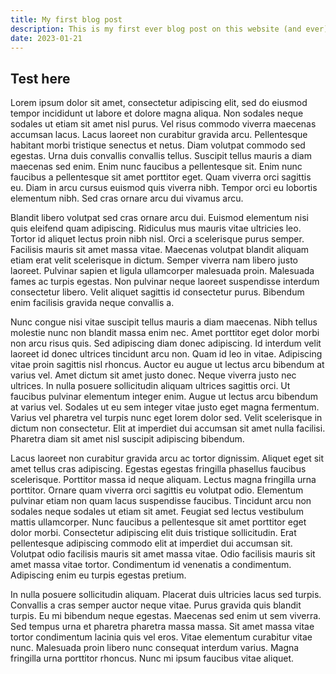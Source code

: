 ```yaml
---
title: My first blog post
description: This is my first ever blog post on this website (and ever).
date: 2023-01-21
---
```


## Test here

Lorem ipsum dolor sit amet, consectetur adipiscing elit, sed do eiusmod tempor incididunt ut labore et dolore magna aliqua. Non sodales neque sodales ut etiam sit amet nisl purus. Vel risus commodo viverra maecenas accumsan lacus. Lacus laoreet non curabitur gravida arcu. Pellentesque habitant morbi tristique senectus et netus. Diam volutpat commodo sed egestas. Urna duis convallis convallis tellus. Suscipit tellus mauris a diam maecenas sed enim. Enim nunc faucibus a pellentesque sit. Enim nunc faucibus a pellentesque sit amet porttitor eget. Quam viverra orci sagittis eu. Diam in arcu cursus euismod quis viverra nibh. Tempor orci eu lobortis elementum nibh. Sed cras ornare arcu dui vivamus arcu.

Blandit libero volutpat sed cras ornare arcu dui. Euismod elementum nisi quis eleifend quam adipiscing. Ridiculus mus mauris vitae ultricies leo. Tortor id aliquet lectus proin nibh nisl. Orci a scelerisque purus semper. Facilisis mauris sit amet massa vitae. Maecenas volutpat blandit aliquam etiam erat velit scelerisque in dictum. Semper viverra nam libero justo laoreet. Pulvinar sapien et ligula ullamcorper malesuada proin. Malesuada fames ac turpis egestas. Non pulvinar neque laoreet suspendisse interdum consectetur libero. Velit aliquet sagittis id consectetur purus. Bibendum enim facilisis gravida neque convallis a.

Nunc congue nisi vitae suscipit tellus mauris a diam maecenas. Nibh tellus molestie nunc non blandit massa enim nec. Amet porttitor eget dolor morbi non arcu risus quis. Sed adipiscing diam donec adipiscing. Id interdum velit laoreet id donec ultrices tincidunt arcu non. Quam id leo in vitae. Adipiscing vitae proin sagittis nisl rhoncus. Auctor eu augue ut lectus arcu bibendum at varius vel. Amet dictum sit amet justo donec. Neque viverra justo nec ultrices. In nulla posuere sollicitudin aliquam ultrices sagittis orci. Ut faucibus pulvinar elementum integer enim. Augue ut lectus arcu bibendum at varius vel. Sodales ut eu sem integer vitae justo eget magna fermentum. Varius vel pharetra vel turpis nunc eget lorem dolor sed. Velit scelerisque in dictum non consectetur. Elit at imperdiet dui accumsan sit amet nulla facilisi. Pharetra diam sit amet nisl suscipit adipiscing bibendum.

Lacus laoreet non curabitur gravida arcu ac tortor dignissim. Aliquet eget sit amet tellus cras adipiscing. Egestas egestas fringilla phasellus faucibus scelerisque. Porttitor massa id neque aliquam. Lectus magna fringilla urna porttitor. Ornare quam viverra orci sagittis eu volutpat odio. Elementum pulvinar etiam non quam lacus suspendisse faucibus. Tincidunt arcu non sodales neque sodales ut etiam sit amet. Feugiat sed lectus vestibulum mattis ullamcorper. Nunc faucibus a pellentesque sit amet porttitor eget dolor morbi. Consectetur adipiscing elit duis tristique sollicitudin. Erat pellentesque adipiscing commodo elit at imperdiet dui accumsan sit. Volutpat odio facilisis mauris sit amet massa vitae. Odio facilisis mauris sit amet massa vitae tortor. Condimentum id venenatis a condimentum. Adipiscing enim eu turpis egestas pretium.

In nulla posuere sollicitudin aliquam. Placerat duis ultricies lacus sed turpis. Convallis a cras semper auctor neque vitae. Purus gravida quis blandit turpis. Eu mi bibendum neque egestas. Maecenas sed enim ut sem viverra. Sed tempus urna et pharetra pharetra massa massa. Sit amet massa vitae tortor condimentum lacinia quis vel eros. Vitae elementum curabitur vitae nunc. Malesuada proin libero nunc consequat interdum varius. Magna fringilla urna porttitor rhoncus. Nunc mi ipsum faucibus vitae aliquet.